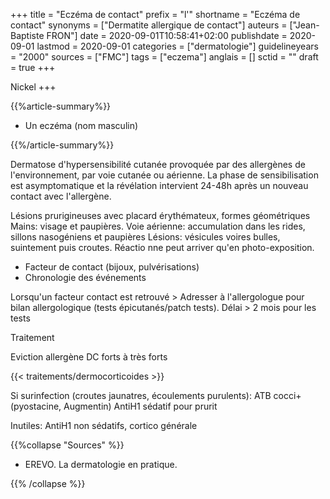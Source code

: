 +++
title = "Eczéma de contact"
prefix = "l'"
shortname = "Eczéma de contact"
synonyms = ["Dermatite allergique de contact"]
auteurs = ["Jean-Baptiste FRON"]
date = 2020-09-01T10:58:41+02:00
publishdate = 2020-09-01
lastmod = 2020-09-01
categories = ["dermatologie"]
guidelineyears = "2000"
sources = ["FMC"]
tags = ["eczema"]
anglais = []
sctid = ""
draft = true
+++

Nickel +++

{{%article-summary%}}

- Un eczéma (nom masculin)

{{%/article-summary%}}

Dermatose d'hypersensibilité cutanée provoquée par des allergènes de l'environnement, par voie cutanée ou aérienne.
La phase de sensibilisation est asymptomatique et la révélation intervient 24-48h après un nouveau contact avec l'allergène.


Lésions prurigineuses avec placard érythémateux, formes géométriques
Mains: visage et paupières.
Voie aérienne: accumulation dans les rides, sillons nasogéniens et paupières
Lésions: vésicules voires bulles, suintement puis croutes.
Réactio nne peut arriver qu'en photo-exposition.

- Facteur de contact (bijoux, pulvérisations)
- Chronologie des événements

Lorsqu'un facteur contact est retrouvé > Adresser à l'allergologue pour bilan allergologique (tests épicutanés/patch tests).
Délai > 2 mois pour les tests

Traitement

Eviction allergène
DC forts à très forts

{{< traitements/dermocorticoides >}}

Si surinfection (croutes jaunatres, écoulements purulents): ATB cocci+ (pyostacine, Augmentin)
AntiH1 sédatif pour prurit

Inutiles: AntiH1 non sédatifs, cortico générale

{{%collapse "Sources" %}}

- EREVO. La dermatologie en pratique.

{{% /collapse %}}

